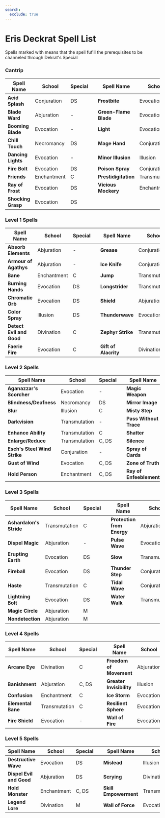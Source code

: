 ```yaml
---
search:
  exclude: true
---
```


# Eris Deckrat Spell List

Spells marked with  means that the spell fufill the prerequisites to be channeled through Dekrat's Special

### Cantrip

| Spell Name | School | Special | | Spell Name | School | Special |
|---|---|---|-|---|---|---|
| **Acid Splash** | Conjuration | DS | | **Frostbite** | Evocation | DS |
| **Blade Ward** | Abjuration | - | | **Green-Flame Blade** | Evocation | - |
| **Booming Blade** | Evocation | - | | **Light** | Evocation | - |
| **Chill Touch** | Necromancy | DS | | **Mage Hand** | Conjuration | - |
| **Dancing Lights** | Evocation | - | | **Minor Illusion** | Illusion | - |
| **Fire Bolt** | Evocation | DS | | **Poison Spray** | Conjuration | DS |
| **Friends** | Enchantment | C | | **Prestidigitation** | Transmutation | - |
| **Ray of Frost** | Evocation | DS | | **Vicious Mockery** | Enchantment | DS |
| **Shocking Grasp** | Evocation | DS | | | | |

### Level 1 Spells

| Spell Name | School | Special | | Spell Name | School | Special |
|---|---|---|-|---|---|---|
| **Absorb Elements** | Abjuration | - | | **Grease** | Conjuration | DS |
| **Armour of Agathys** | Abjuration | - | | **Ice Knife** | Conjuration | DS |
| **Bane** | Enchantment | C | | **Jump** | Transmutation | - |
| **Burning Hands** | Evocation | DS | | **Longstrider** | Transmutation | - |
| **Chromatic Orb** | Evocation | DS | | **Shield** | Abjuration | - |
| **Color Spray** | Illusion | DS | | **Thunderwave** | Evocation | DS |
| **Detect Evil and Good** | Divination | C | | **Zephyr Strike** | Transmutation | C |
| **Faerie Fire** | Evocation | C | | **Gift of Alacrity** | Divination | - |

### Level 2 Spells

| Spell Name | School | Special | | Spell Name | School | Special |
|---|---|---|-|---|---|---|
| **Aganazzar's Scorcher** | Evocation | - | | **Magic Weapon** | Transmutation | C |
| **Blindness/Deafness** | Necromancy | DS | | **Mirror Image** | Illusion | - |
| **Blur** | Illusion | C | | **Misty Step** | Conjuration | - |
| **Darkvision** | Transmutation | - | | **Pass Without Trace** | Abjuration | C |
| **Enhance Ability** | Transmutation | C | | **Shatter** | Evocation | DS |
| **Enlarge/Reduce** | Transmutation | C, DS | | **Silence** | Illusion | C, R |
| **Esch's Steel Wind Strike** | Conjuration | - | | **Spray of Cards** | Conjuration | DS |
| **Gust of Wind** | Evocation | C, DS | | **Zone of Truth** | Enchantment | C |
| **Hold Person** | Enchantment | C, DS | | **Ray of Enfeeblement** | Necromancy | C, DS |

### Level 3 Spells

| Spell Name | School | Special | | Spell Name | School | Special |
|---|---|---|-|---|---|---|
| **Ashardalon's Stride** | Transmutation | C | | **Protection from Energy** | Abjuration | C |
| **Dispel Magic** | Abjuration | - | | **Pulse Wave** | Evocation | DS |
| **Erupting Earth** | Evocation | DS | | **Slow** | Transmutation | C, DS |
| **Fireball** | Evocation | DS | | **Thunder Step** | Conjuration | - |
| **Haste** | Transmutation | C | | **Tidal Wave** | Conjuration | DS |
| **Lightning Bolt** | Evocation | DS | | **Water Walk** | Transmutation | R |
| **Magic Circle** | Abjuration | M | | |
| **Nondetection** | Abjuration | M | | |

### Level 4 Spells

| Spell Name | School | Special | | Spell Name | School | Special |
|---|---|---|-|---|---|---|
| **Arcane Eye** | Divination | C | | **Freedom of Movement** | Abjuration | M |
| **Banishment** | Abjuration | C, DS | | **Greater Invisibility** | Illusion | C |
| **Confusion** | Enchantment | C | | **Ice Storm** | Evocation | DS |
| **Elemental Bane** | Transmutation | C | | **Resilient Sphere** | Evocation | C, DS |
| **Fire Shield** | Evocation | - | | **Wall of Fire** | Evocation | C |

### Level 5 Spells

| Spell Name | School | Special | | Spell Name | School | Special |
|---|---|---|-|---|---|---|
| **Destructive Wave** | Evocation | DS | | **Mislead** | Illusion | C |
| **Dispel Evil and Good** | Abjuration | DS | | **Scrying** | Divination | C, R |
| **Hold Monster** | Enchantment | C, DS | | **Skill Empowerment** | Transmutation | C |
| **Legend Lore** | Divination | M | | **Wall of Force** | Evocation | C |

